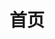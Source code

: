 ---
home: true
title: 首页
heroImage: /images/logo.webp
actions:
  - text: 立即下载
    link: https://www.123pan.com/s/epe3jv-BlJOd.html
    type: primary

features:
  - title: 简单快速、安全稳定
    details: 忘掉令人头疼的文件代码，所有修改都是一键式的操作
  - title: 适配广、无需root
    details: 支持目前主流的大部分安卓设备、即使是Android 14
  - title: 无广告、无病毒
    details: 没有烦人的开屏摇一摇广告，也永远不会接入任何广告内容

footer: Copyright © 2018-2024 MoY 
---